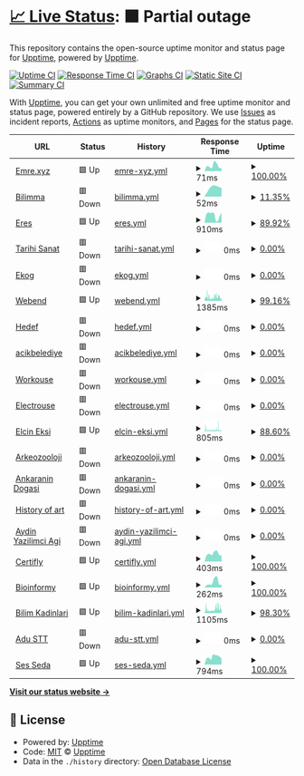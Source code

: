 # [📈 Live Status](https://status.emre.xyz): <!--live status--> **🟧 Partial outage**

This repository contains the open-source uptime monitor and status page for [Upptime](https://upptime.js.org), powered by [Upptime](https://github.com/upptime/upptime).

[![Uptime CI](https://github.com/delirehberi/status/workflows/Uptime%20CI/badge.svg)](https://github.com/delirehberi/status/actions?query=workflow%3A%22Uptime+CI%22)
[![Response Time CI](https://github.com/delirehberi/status/workflows/Response%20Time%20CI/badge.svg)](https://github.com/delirehberi/status/actions?query=workflow%3A%22Response+Time+CI%22)
[![Graphs CI](https://github.com/delirehberi/status/workflows/Graphs%20CI/badge.svg)](https://github.com/delirehberi/status/actions?query=workflow%3A%22Graphs+CI%22)
[![Static Site CI](https://github.com/delirehberi/status/workflows/Static%20Site%20CI/badge.svg)](https://github.com/delirehberi/status/actions?query=workflow%3A%22Static+Site+CI%22)
[![Summary CI](https://github.com/delirehberi/status/workflows/Summary%20CI/badge.svg)](https://github.com/delirehberi/status/actions?query=workflow%3A%22Summary+CI%22)

With [Upptime](https://upptime.js.org), you can get your own unlimited and free uptime monitor and status page, powered entirely by a GitHub repository. We use [Issues](https://github.com/upptime/upptime/issues) as incident reports, [Actions](https://github.com/delirehberi/status/actions) as uptime monitors, and [Pages](https://status.emre.xyz) for the status page.

<!--start: status pages-->
<!-- This summary is generated by Upptime (https://github.com/upptime/upptime) -->
<!-- Do not edit this manually, your changes will be overwritten -->
<!-- prettier-ignore -->
| URL | Status | History | Response Time | Uptime |
| --- | ------ | ------- | ------------- | ------ |
| <img alt="" src="https://icons.duckduckgo.com/ip3/emre.xyz.ico" height="13"> [Emre.xyz](https://emre.xyz) | 🟩 Up | [emre-xyz.yml](https://github.com/delirehberi/status/commits/HEAD/history/emre-xyz.yml) | <details><summary><img alt="Response time graph" src="./graphs/emre-xyz/response-time-week.png" height="20"> 71ms</summary><br><a href="https://status.emre.xyz/history/emre-xyz"><img alt="Response time 518" src="https://img.shields.io/endpoint?url=https%3A%2F%2Fraw.githubusercontent.com%2Fdelirehberi%2Fstatus%2FHEAD%2Fapi%2Femre-xyz%2Fresponse-time.json"></a><br><a href="https://status.emre.xyz/history/emre-xyz"><img alt="24-hour response time 41" src="https://img.shields.io/endpoint?url=https%3A%2F%2Fraw.githubusercontent.com%2Fdelirehberi%2Fstatus%2FHEAD%2Fapi%2Femre-xyz%2Fresponse-time-day.json"></a><br><a href="https://status.emre.xyz/history/emre-xyz"><img alt="7-day response time 71" src="https://img.shields.io/endpoint?url=https%3A%2F%2Fraw.githubusercontent.com%2Fdelirehberi%2Fstatus%2FHEAD%2Fapi%2Femre-xyz%2Fresponse-time-week.json"></a><br><a href="https://status.emre.xyz/history/emre-xyz"><img alt="30-day response time 88" src="https://img.shields.io/endpoint?url=https%3A%2F%2Fraw.githubusercontent.com%2Fdelirehberi%2Fstatus%2FHEAD%2Fapi%2Femre-xyz%2Fresponse-time-month.json"></a><br><a href="https://status.emre.xyz/history/emre-xyz"><img alt="1-year response time 452" src="https://img.shields.io/endpoint?url=https%3A%2F%2Fraw.githubusercontent.com%2Fdelirehberi%2Fstatus%2FHEAD%2Fapi%2Femre-xyz%2Fresponse-time-year.json"></a></details> | <details><summary><a href="https://status.emre.xyz/history/emre-xyz">100.00%</a></summary><a href="https://status.emre.xyz/history/emre-xyz"><img alt="All-time uptime 89.45%" src="https://img.shields.io/endpoint?url=https%3A%2F%2Fraw.githubusercontent.com%2Fdelirehberi%2Fstatus%2FHEAD%2Fapi%2Femre-xyz%2Fuptime.json"></a><br><a href="https://status.emre.xyz/history/emre-xyz"><img alt="24-hour uptime 100.00%" src="https://img.shields.io/endpoint?url=https%3A%2F%2Fraw.githubusercontent.com%2Fdelirehberi%2Fstatus%2FHEAD%2Fapi%2Femre-xyz%2Fuptime-day.json"></a><br><a href="https://status.emre.xyz/history/emre-xyz"><img alt="7-day uptime 100.00%" src="https://img.shields.io/endpoint?url=https%3A%2F%2Fraw.githubusercontent.com%2Fdelirehberi%2Fstatus%2FHEAD%2Fapi%2Femre-xyz%2Fuptime-week.json"></a><br><a href="https://status.emre.xyz/history/emre-xyz"><img alt="30-day uptime 100.00%" src="https://img.shields.io/endpoint?url=https%3A%2F%2Fraw.githubusercontent.com%2Fdelirehberi%2Fstatus%2FHEAD%2Fapi%2Femre-xyz%2Fuptime-month.json"></a><br><a href="https://status.emre.xyz/history/emre-xyz"><img alt="1-year uptime 83.29%" src="https://img.shields.io/endpoint?url=https%3A%2F%2Fraw.githubusercontent.com%2Fdelirehberi%2Fstatus%2FHEAD%2Fapi%2Femre-xyz%2Fuptime-year.json"></a></details>
| <img alt="" src="https://icons.duckduckgo.com/ip3/bilimma.com.ico" height="13"> [Bilimma](https://bilimma.com) | 🟥 Down | [bilimma.yml](https://github.com/delirehberi/status/commits/HEAD/history/bilimma.yml) | <details><summary><img alt="Response time graph" src="./graphs/bilimma/response-time-week.png" height="20"> 52ms</summary><br><a href="https://status.emre.xyz/history/bilimma"><img alt="Response time 2908" src="https://img.shields.io/endpoint?url=https%3A%2F%2Fraw.githubusercontent.com%2Fdelirehberi%2Fstatus%2FHEAD%2Fapi%2Fbilimma%2Fresponse-time.json"></a><br><a href="https://status.emre.xyz/history/bilimma"><img alt="24-hour response time 0" src="https://img.shields.io/endpoint?url=https%3A%2F%2Fraw.githubusercontent.com%2Fdelirehberi%2Fstatus%2FHEAD%2Fapi%2Fbilimma%2Fresponse-time-day.json"></a><br><a href="https://status.emre.xyz/history/bilimma"><img alt="7-day response time 52" src="https://img.shields.io/endpoint?url=https%3A%2F%2Fraw.githubusercontent.com%2Fdelirehberi%2Fstatus%2FHEAD%2Fapi%2Fbilimma%2Fresponse-time-week.json"></a><br><a href="https://status.emre.xyz/history/bilimma"><img alt="30-day response time 202" src="https://img.shields.io/endpoint?url=https%3A%2F%2Fraw.githubusercontent.com%2Fdelirehberi%2Fstatus%2FHEAD%2Fapi%2Fbilimma%2Fresponse-time-month.json"></a><br><a href="https://status.emre.xyz/history/bilimma"><img alt="1-year response time 2773" src="https://img.shields.io/endpoint?url=https%3A%2F%2Fraw.githubusercontent.com%2Fdelirehberi%2Fstatus%2FHEAD%2Fapi%2Fbilimma%2Fresponse-time-year.json"></a></details> | <details><summary><a href="https://status.emre.xyz/history/bilimma">11.35%</a></summary><a href="https://status.emre.xyz/history/bilimma"><img alt="All-time uptime 80.73%" src="https://img.shields.io/endpoint?url=https%3A%2F%2Fraw.githubusercontent.com%2Fdelirehberi%2Fstatus%2FHEAD%2Fapi%2Fbilimma%2Fuptime.json"></a><br><a href="https://status.emre.xyz/history/bilimma"><img alt="24-hour uptime 0.00%" src="https://img.shields.io/endpoint?url=https%3A%2F%2Fraw.githubusercontent.com%2Fdelirehberi%2Fstatus%2FHEAD%2Fapi%2Fbilimma%2Fuptime-day.json"></a><br><a href="https://status.emre.xyz/history/bilimma"><img alt="7-day uptime 11.35%" src="https://img.shields.io/endpoint?url=https%3A%2F%2Fraw.githubusercontent.com%2Fdelirehberi%2Fstatus%2FHEAD%2Fapi%2Fbilimma%2Fuptime-week.json"></a><br><a href="https://status.emre.xyz/history/bilimma"><img alt="30-day uptime 0.71%" src="https://img.shields.io/endpoint?url=https%3A%2F%2Fraw.githubusercontent.com%2Fdelirehberi%2Fstatus%2FHEAD%2Fapi%2Fbilimma%2Fuptime-month.json"></a><br><a href="https://status.emre.xyz/history/bilimma"><img alt="1-year uptime 66.08%" src="https://img.shields.io/endpoint?url=https%3A%2F%2Fraw.githubusercontent.com%2Fdelirehberi%2Fstatus%2FHEAD%2Fapi%2Fbilimma%2Fuptime-year.json"></a></details>
| <img alt="" src="https://icons.duckduckgo.com/ip3/www.eresbiotech.com.ico" height="13"> [Eres](https://www.eresbiotech.com) | 🟩 Up | [eres.yml](https://github.com/delirehberi/status/commits/HEAD/history/eres.yml) | <details><summary><img alt="Response time graph" src="./graphs/eres/response-time-week.png" height="20"> 910ms</summary><br><a href="https://status.emre.xyz/history/eres"><img alt="Response time 11186" src="https://img.shields.io/endpoint?url=https%3A%2F%2Fraw.githubusercontent.com%2Fdelirehberi%2Fstatus%2FHEAD%2Fapi%2Feres%2Fresponse-time.json"></a><br><a href="https://status.emre.xyz/history/eres"><img alt="24-hour response time 1010" src="https://img.shields.io/endpoint?url=https%3A%2F%2Fraw.githubusercontent.com%2Fdelirehberi%2Fstatus%2FHEAD%2Fapi%2Feres%2Fresponse-time-day.json"></a><br><a href="https://status.emre.xyz/history/eres"><img alt="7-day response time 910" src="https://img.shields.io/endpoint?url=https%3A%2F%2Fraw.githubusercontent.com%2Fdelirehberi%2Fstatus%2FHEAD%2Fapi%2Feres%2Fresponse-time-week.json"></a><br><a href="https://status.emre.xyz/history/eres"><img alt="30-day response time 1062" src="https://img.shields.io/endpoint?url=https%3A%2F%2Fraw.githubusercontent.com%2Fdelirehberi%2Fstatus%2FHEAD%2Fapi%2Feres%2Fresponse-time-month.json"></a><br><a href="https://status.emre.xyz/history/eres"><img alt="1-year response time 13254" src="https://img.shields.io/endpoint?url=https%3A%2F%2Fraw.githubusercontent.com%2Fdelirehberi%2Fstatus%2FHEAD%2Fapi%2Feres%2Fresponse-time-year.json"></a></details> | <details><summary><a href="https://status.emre.xyz/history/eres">89.92%</a></summary><a href="https://status.emre.xyz/history/eres"><img alt="All-time uptime 91.40%" src="https://img.shields.io/endpoint?url=https%3A%2F%2Fraw.githubusercontent.com%2Fdelirehberi%2Fstatus%2FHEAD%2Fapi%2Feres%2Fuptime.json"></a><br><a href="https://status.emre.xyz/history/eres"><img alt="24-hour uptime 94.75%" src="https://img.shields.io/endpoint?url=https%3A%2F%2Fraw.githubusercontent.com%2Fdelirehberi%2Fstatus%2FHEAD%2Fapi%2Feres%2Fuptime-day.json"></a><br><a href="https://status.emre.xyz/history/eres"><img alt="7-day uptime 89.92%" src="https://img.shields.io/endpoint?url=https%3A%2F%2Fraw.githubusercontent.com%2Fdelirehberi%2Fstatus%2FHEAD%2Fapi%2Feres%2Fuptime-week.json"></a><br><a href="https://status.emre.xyz/history/eres"><img alt="30-day uptime 97.68%" src="https://img.shields.io/endpoint?url=https%3A%2F%2Fraw.githubusercontent.com%2Fdelirehberi%2Fstatus%2FHEAD%2Fapi%2Feres%2Fuptime-month.json"></a><br><a href="https://status.emre.xyz/history/eres"><img alt="1-year uptime 84.83%" src="https://img.shields.io/endpoint?url=https%3A%2F%2Fraw.githubusercontent.com%2Fdelirehberi%2Fstatus%2FHEAD%2Fapi%2Feres%2Fuptime-year.json"></a></details>
| <img alt="" src="https://icons.duckduckgo.com/ip3/tarihisanat.com.ico" height="13"> [Tarihi Sanat](https://tarihisanat.com) | 🟥 Down | [tarihi-sanat.yml](https://github.com/delirehberi/status/commits/HEAD/history/tarihi-sanat.yml) | <details><summary><img alt="Response time graph" src="./graphs/tarihi-sanat/response-time-week.png" height="20"> 0ms</summary><br><a href="https://status.emre.xyz/history/tarihi-sanat"><img alt="Response time 7222" src="https://img.shields.io/endpoint?url=https%3A%2F%2Fraw.githubusercontent.com%2Fdelirehberi%2Fstatus%2FHEAD%2Fapi%2Ftarihi-sanat%2Fresponse-time.json"></a><br><a href="https://status.emre.xyz/history/tarihi-sanat"><img alt="24-hour response time 0" src="https://img.shields.io/endpoint?url=https%3A%2F%2Fraw.githubusercontent.com%2Fdelirehberi%2Fstatus%2FHEAD%2Fapi%2Ftarihi-sanat%2Fresponse-time-day.json"></a><br><a href="https://status.emre.xyz/history/tarihi-sanat"><img alt="7-day response time 0" src="https://img.shields.io/endpoint?url=https%3A%2F%2Fraw.githubusercontent.com%2Fdelirehberi%2Fstatus%2FHEAD%2Fapi%2Ftarihi-sanat%2Fresponse-time-week.json"></a><br><a href="https://status.emre.xyz/history/tarihi-sanat"><img alt="30-day response time 131" src="https://img.shields.io/endpoint?url=https%3A%2F%2Fraw.githubusercontent.com%2Fdelirehberi%2Fstatus%2FHEAD%2Fapi%2Ftarihi-sanat%2Fresponse-time-month.json"></a><br><a href="https://status.emre.xyz/history/tarihi-sanat"><img alt="1-year response time 10711" src="https://img.shields.io/endpoint?url=https%3A%2F%2Fraw.githubusercontent.com%2Fdelirehberi%2Fstatus%2FHEAD%2Fapi%2Ftarihi-sanat%2Fresponse-time-year.json"></a></details> | <details><summary><a href="https://status.emre.xyz/history/tarihi-sanat">0.00%</a></summary><a href="https://status.emre.xyz/history/tarihi-sanat"><img alt="All-time uptime 60.27%" src="https://img.shields.io/endpoint?url=https%3A%2F%2Fraw.githubusercontent.com%2Fdelirehberi%2Fstatus%2FHEAD%2Fapi%2Ftarihi-sanat%2Fuptime.json"></a><br><a href="https://status.emre.xyz/history/tarihi-sanat"><img alt="24-hour uptime 0.00%" src="https://img.shields.io/endpoint?url=https%3A%2F%2Fraw.githubusercontent.com%2Fdelirehberi%2Fstatus%2FHEAD%2Fapi%2Ftarihi-sanat%2Fuptime-day.json"></a><br><a href="https://status.emre.xyz/history/tarihi-sanat"><img alt="7-day uptime 0.00%" src="https://img.shields.io/endpoint?url=https%3A%2F%2Fraw.githubusercontent.com%2Fdelirehberi%2Fstatus%2FHEAD%2Fapi%2Ftarihi-sanat%2Fuptime-week.json"></a><br><a href="https://status.emre.xyz/history/tarihi-sanat"><img alt="30-day uptime 0.00%" src="https://img.shields.io/endpoint?url=https%3A%2F%2Fraw.githubusercontent.com%2Fdelirehberi%2Fstatus%2FHEAD%2Fapi%2Ftarihi-sanat%2Fuptime-month.json"></a><br><a href="https://status.emre.xyz/history/tarihi-sanat"><img alt="1-year uptime 30.19%" src="https://img.shields.io/endpoint?url=https%3A%2F%2Fraw.githubusercontent.com%2Fdelirehberi%2Fstatus%2FHEAD%2Fapi%2Ftarihi-sanat%2Fuptime-year.json"></a></details>
| <img alt="" src="https://icons.duckduckgo.com/ip3/ekog.org.ico" height="13"> [Ekog](https://ekog.org) | 🟥 Down | [ekog.yml](https://github.com/delirehberi/status/commits/HEAD/history/ekog.yml) | <details><summary><img alt="Response time graph" src="./graphs/ekog/response-time-week.png" height="20"> 0ms</summary><br><a href="https://status.emre.xyz/history/ekog"><img alt="Response time 9654" src="https://img.shields.io/endpoint?url=https%3A%2F%2Fraw.githubusercontent.com%2Fdelirehberi%2Fstatus%2FHEAD%2Fapi%2Fekog%2Fresponse-time.json"></a><br><a href="https://status.emre.xyz/history/ekog"><img alt="24-hour response time 0" src="https://img.shields.io/endpoint?url=https%3A%2F%2Fraw.githubusercontent.com%2Fdelirehberi%2Fstatus%2FHEAD%2Fapi%2Fekog%2Fresponse-time-day.json"></a><br><a href="https://status.emre.xyz/history/ekog"><img alt="7-day response time 0" src="https://img.shields.io/endpoint?url=https%3A%2F%2Fraw.githubusercontent.com%2Fdelirehberi%2Fstatus%2FHEAD%2Fapi%2Fekog%2Fresponse-time-week.json"></a><br><a href="https://status.emre.xyz/history/ekog"><img alt="30-day response time 0" src="https://img.shields.io/endpoint?url=https%3A%2F%2Fraw.githubusercontent.com%2Fdelirehberi%2Fstatus%2FHEAD%2Fapi%2Fekog%2Fresponse-time-month.json"></a><br><a href="https://status.emre.xyz/history/ekog"><img alt="1-year response time 12445" src="https://img.shields.io/endpoint?url=https%3A%2F%2Fraw.githubusercontent.com%2Fdelirehberi%2Fstatus%2FHEAD%2Fapi%2Fekog%2Fresponse-time-year.json"></a></details> | <details><summary><a href="https://status.emre.xyz/history/ekog">0.00%</a></summary><a href="https://status.emre.xyz/history/ekog"><img alt="All-time uptime 63.97%" src="https://img.shields.io/endpoint?url=https%3A%2F%2Fraw.githubusercontent.com%2Fdelirehberi%2Fstatus%2FHEAD%2Fapi%2Fekog%2Fuptime.json"></a><br><a href="https://status.emre.xyz/history/ekog"><img alt="24-hour uptime 0.00%" src="https://img.shields.io/endpoint?url=https%3A%2F%2Fraw.githubusercontent.com%2Fdelirehberi%2Fstatus%2FHEAD%2Fapi%2Fekog%2Fuptime-day.json"></a><br><a href="https://status.emre.xyz/history/ekog"><img alt="7-day uptime 0.00%" src="https://img.shields.io/endpoint?url=https%3A%2F%2Fraw.githubusercontent.com%2Fdelirehberi%2Fstatus%2FHEAD%2Fapi%2Fekog%2Fuptime-week.json"></a><br><a href="https://status.emre.xyz/history/ekog"><img alt="30-day uptime 0.00%" src="https://img.shields.io/endpoint?url=https%3A%2F%2Fraw.githubusercontent.com%2Fdelirehberi%2Fstatus%2FHEAD%2Fapi%2Fekog%2Fuptime-month.json"></a><br><a href="https://status.emre.xyz/history/ekog"><img alt="1-year uptime 36.85%" src="https://img.shields.io/endpoint?url=https%3A%2F%2Fraw.githubusercontent.com%2Fdelirehberi%2Fstatus%2FHEAD%2Fapi%2Fekog%2Fuptime-year.json"></a></details>
| <img alt="" src="https://icons.duckduckgo.com/ip3/webend.org.ico" height="13"> [Webend](https://webend.org) | 🟩 Up | [webend.yml](https://github.com/delirehberi/status/commits/HEAD/history/webend.yml) | <details><summary><img alt="Response time graph" src="./graphs/webend/response-time-week.png" height="20"> 1385ms</summary><br><a href="https://status.emre.xyz/history/webend"><img alt="Response time 857" src="https://img.shields.io/endpoint?url=https%3A%2F%2Fraw.githubusercontent.com%2Fdelirehberi%2Fstatus%2FHEAD%2Fapi%2Fwebend%2Fresponse-time.json"></a><br><a href="https://status.emre.xyz/history/webend"><img alt="24-hour response time 607" src="https://img.shields.io/endpoint?url=https%3A%2F%2Fraw.githubusercontent.com%2Fdelirehberi%2Fstatus%2FHEAD%2Fapi%2Fwebend%2Fresponse-time-day.json"></a><br><a href="https://status.emre.xyz/history/webend"><img alt="7-day response time 1385" src="https://img.shields.io/endpoint?url=https%3A%2F%2Fraw.githubusercontent.com%2Fdelirehberi%2Fstatus%2FHEAD%2Fapi%2Fwebend%2Fresponse-time-week.json"></a><br><a href="https://status.emre.xyz/history/webend"><img alt="30-day response time 1213" src="https://img.shields.io/endpoint?url=https%3A%2F%2Fraw.githubusercontent.com%2Fdelirehberi%2Fstatus%2FHEAD%2Fapi%2Fwebend%2Fresponse-time-month.json"></a><br><a href="https://status.emre.xyz/history/webend"><img alt="1-year response time 882" src="https://img.shields.io/endpoint?url=https%3A%2F%2Fraw.githubusercontent.com%2Fdelirehberi%2Fstatus%2FHEAD%2Fapi%2Fwebend%2Fresponse-time-year.json"></a></details> | <details><summary><a href="https://status.emre.xyz/history/webend">99.16%</a></summary><a href="https://status.emre.xyz/history/webend"><img alt="All-time uptime 92.82%" src="https://img.shields.io/endpoint?url=https%3A%2F%2Fraw.githubusercontent.com%2Fdelirehberi%2Fstatus%2FHEAD%2Fapi%2Fwebend%2Fuptime.json"></a><br><a href="https://status.emre.xyz/history/webend"><img alt="24-hour uptime 100.00%" src="https://img.shields.io/endpoint?url=https%3A%2F%2Fraw.githubusercontent.com%2Fdelirehberi%2Fstatus%2FHEAD%2Fapi%2Fwebend%2Fuptime-day.json"></a><br><a href="https://status.emre.xyz/history/webend"><img alt="7-day uptime 99.16%" src="https://img.shields.io/endpoint?url=https%3A%2F%2Fraw.githubusercontent.com%2Fdelirehberi%2Fstatus%2FHEAD%2Fapi%2Fwebend%2Fuptime-week.json"></a><br><a href="https://status.emre.xyz/history/webend"><img alt="30-day uptime 99.64%" src="https://img.shields.io/endpoint?url=https%3A%2F%2Fraw.githubusercontent.com%2Fdelirehberi%2Fstatus%2FHEAD%2Fapi%2Fwebend%2Fuptime-month.json"></a><br><a href="https://status.emre.xyz/history/webend"><img alt="1-year uptime 99.21%" src="https://img.shields.io/endpoint?url=https%3A%2F%2Fraw.githubusercontent.com%2Fdelirehberi%2Fstatus%2FHEAD%2Fapi%2Fwebend%2Fuptime-year.json"></a></details>
| <img alt="" src="https://icons.duckduckgo.com/ip3/hedef.im.ico" height="13"> [Hedef](https://hedef.im) | 🟥 Down | [hedef.yml](https://github.com/delirehberi/status/commits/HEAD/history/hedef.yml) | <details><summary><img alt="Response time graph" src="./graphs/hedef/response-time-week.png" height="20"> 0ms</summary><br><a href="https://status.emre.xyz/history/hedef"><img alt="Response time 534" src="https://img.shields.io/endpoint?url=https%3A%2F%2Fraw.githubusercontent.com%2Fdelirehberi%2Fstatus%2FHEAD%2Fapi%2Fhedef%2Fresponse-time.json"></a><br><a href="https://status.emre.xyz/history/hedef"><img alt="24-hour response time 0" src="https://img.shields.io/endpoint?url=https%3A%2F%2Fraw.githubusercontent.com%2Fdelirehberi%2Fstatus%2FHEAD%2Fapi%2Fhedef%2Fresponse-time-day.json"></a><br><a href="https://status.emre.xyz/history/hedef"><img alt="7-day response time 0" src="https://img.shields.io/endpoint?url=https%3A%2F%2Fraw.githubusercontent.com%2Fdelirehberi%2Fstatus%2FHEAD%2Fapi%2Fhedef%2Fresponse-time-week.json"></a><br><a href="https://status.emre.xyz/history/hedef"><img alt="30-day response time 0" src="https://img.shields.io/endpoint?url=https%3A%2F%2Fraw.githubusercontent.com%2Fdelirehberi%2Fstatus%2FHEAD%2Fapi%2Fhedef%2Fresponse-time-month.json"></a><br><a href="https://status.emre.xyz/history/hedef"><img alt="1-year response time 519" src="https://img.shields.io/endpoint?url=https%3A%2F%2Fraw.githubusercontent.com%2Fdelirehberi%2Fstatus%2FHEAD%2Fapi%2Fhedef%2Fresponse-time-year.json"></a></details> | <details><summary><a href="https://status.emre.xyz/history/hedef">0.00%</a></summary><a href="https://status.emre.xyz/history/hedef"><img alt="All-time uptime 80.18%" src="https://img.shields.io/endpoint?url=https%3A%2F%2Fraw.githubusercontent.com%2Fdelirehberi%2Fstatus%2FHEAD%2Fapi%2Fhedef%2Fuptime.json"></a><br><a href="https://status.emre.xyz/history/hedef"><img alt="24-hour uptime 0.00%" src="https://img.shields.io/endpoint?url=https%3A%2F%2Fraw.githubusercontent.com%2Fdelirehberi%2Fstatus%2FHEAD%2Fapi%2Fhedef%2Fuptime-day.json"></a><br><a href="https://status.emre.xyz/history/hedef"><img alt="7-day uptime 0.00%" src="https://img.shields.io/endpoint?url=https%3A%2F%2Fraw.githubusercontent.com%2Fdelirehberi%2Fstatus%2FHEAD%2Fapi%2Fhedef%2Fuptime-week.json"></a><br><a href="https://status.emre.xyz/history/hedef"><img alt="30-day uptime 0.00%" src="https://img.shields.io/endpoint?url=https%3A%2F%2Fraw.githubusercontent.com%2Fdelirehberi%2Fstatus%2FHEAD%2Fapi%2Fhedef%2Fuptime-month.json"></a><br><a href="https://status.emre.xyz/history/hedef"><img alt="1-year uptime 65.07%" src="https://img.shields.io/endpoint?url=https%3A%2F%2Fraw.githubusercontent.com%2Fdelirehberi%2Fstatus%2FHEAD%2Fapi%2Fhedef%2Fuptime-year.json"></a></details>
| <img alt="" src="https://icons.duckduckgo.com/ip3/acikbelediye.com.ico" height="13"> [acikbelediye](https://acikbelediye.com) | 🟥 Down | [acikbelediye.yml](https://github.com/delirehberi/status/commits/HEAD/history/acikbelediye.yml) | <details><summary><img alt="Response time graph" src="./graphs/acikbelediye/response-time-week.png" height="20"> 0ms</summary><br><a href="https://status.emre.xyz/history/acikbelediye"><img alt="Response time 0" src="https://img.shields.io/endpoint?url=https%3A%2F%2Fraw.githubusercontent.com%2Fdelirehberi%2Fstatus%2FHEAD%2Fapi%2Facikbelediye%2Fresponse-time.json"></a><br><a href="https://status.emre.xyz/history/acikbelediye"><img alt="24-hour response time 0" src="https://img.shields.io/endpoint?url=https%3A%2F%2Fraw.githubusercontent.com%2Fdelirehberi%2Fstatus%2FHEAD%2Fapi%2Facikbelediye%2Fresponse-time-day.json"></a><br><a href="https://status.emre.xyz/history/acikbelediye"><img alt="7-day response time 0" src="https://img.shields.io/endpoint?url=https%3A%2F%2Fraw.githubusercontent.com%2Fdelirehberi%2Fstatus%2FHEAD%2Fapi%2Facikbelediye%2Fresponse-time-week.json"></a><br><a href="https://status.emre.xyz/history/acikbelediye"><img alt="30-day response time 0" src="https://img.shields.io/endpoint?url=https%3A%2F%2Fraw.githubusercontent.com%2Fdelirehberi%2Fstatus%2FHEAD%2Fapi%2Facikbelediye%2Fresponse-time-month.json"></a><br><a href="https://status.emre.xyz/history/acikbelediye"><img alt="1-year response time 0" src="https://img.shields.io/endpoint?url=https%3A%2F%2Fraw.githubusercontent.com%2Fdelirehberi%2Fstatus%2FHEAD%2Fapi%2Facikbelediye%2Fresponse-time-year.json"></a></details> | <details><summary><a href="https://status.emre.xyz/history/acikbelediye">0.00%</a></summary><a href="https://status.emre.xyz/history/acikbelediye"><img alt="All-time uptime 0.00%" src="https://img.shields.io/endpoint?url=https%3A%2F%2Fraw.githubusercontent.com%2Fdelirehberi%2Fstatus%2FHEAD%2Fapi%2Facikbelediye%2Fuptime.json"></a><br><a href="https://status.emre.xyz/history/acikbelediye"><img alt="24-hour uptime 0.00%" src="https://img.shields.io/endpoint?url=https%3A%2F%2Fraw.githubusercontent.com%2Fdelirehberi%2Fstatus%2FHEAD%2Fapi%2Facikbelediye%2Fuptime-day.json"></a><br><a href="https://status.emre.xyz/history/acikbelediye"><img alt="7-day uptime 0.00%" src="https://img.shields.io/endpoint?url=https%3A%2F%2Fraw.githubusercontent.com%2Fdelirehberi%2Fstatus%2FHEAD%2Fapi%2Facikbelediye%2Fuptime-week.json"></a><br><a href="https://status.emre.xyz/history/acikbelediye"><img alt="30-day uptime 0.00%" src="https://img.shields.io/endpoint?url=https%3A%2F%2Fraw.githubusercontent.com%2Fdelirehberi%2Fstatus%2FHEAD%2Fapi%2Facikbelediye%2Fuptime-month.json"></a><br><a href="https://status.emre.xyz/history/acikbelediye"><img alt="1-year uptime 0.00%" src="https://img.shields.io/endpoint?url=https%3A%2F%2Fraw.githubusercontent.com%2Fdelirehberi%2Fstatus%2FHEAD%2Fapi%2Facikbelediye%2Fuptime-year.json"></a></details>
| <img alt="" src="https://icons.duckduckgo.com/ip3/workouse.com.ico" height="13"> [Workouse](https://workouse.com) | 🟥 Down | [workouse.yml](https://github.com/delirehberi/status/commits/HEAD/history/workouse.yml) | <details><summary><img alt="Response time graph" src="./graphs/workouse/response-time-week.png" height="20"> 0ms</summary><br><a href="https://status.emre.xyz/history/workouse"><img alt="Response time 531" src="https://img.shields.io/endpoint?url=https%3A%2F%2Fraw.githubusercontent.com%2Fdelirehberi%2Fstatus%2FHEAD%2Fapi%2Fworkouse%2Fresponse-time.json"></a><br><a href="https://status.emre.xyz/history/workouse"><img alt="24-hour response time 0" src="https://img.shields.io/endpoint?url=https%3A%2F%2Fraw.githubusercontent.com%2Fdelirehberi%2Fstatus%2FHEAD%2Fapi%2Fworkouse%2Fresponse-time-day.json"></a><br><a href="https://status.emre.xyz/history/workouse"><img alt="7-day response time 0" src="https://img.shields.io/endpoint?url=https%3A%2F%2Fraw.githubusercontent.com%2Fdelirehberi%2Fstatus%2FHEAD%2Fapi%2Fworkouse%2Fresponse-time-week.json"></a><br><a href="https://status.emre.xyz/history/workouse"><img alt="30-day response time 0" src="https://img.shields.io/endpoint?url=https%3A%2F%2Fraw.githubusercontent.com%2Fdelirehberi%2Fstatus%2FHEAD%2Fapi%2Fworkouse%2Fresponse-time-month.json"></a><br><a href="https://status.emre.xyz/history/workouse"><img alt="1-year response time 531" src="https://img.shields.io/endpoint?url=https%3A%2F%2Fraw.githubusercontent.com%2Fdelirehberi%2Fstatus%2FHEAD%2Fapi%2Fworkouse%2Fresponse-time-year.json"></a></details> | <details><summary><a href="https://status.emre.xyz/history/workouse">0.00%</a></summary><a href="https://status.emre.xyz/history/workouse"><img alt="All-time uptime 53.71%" src="https://img.shields.io/endpoint?url=https%3A%2F%2Fraw.githubusercontent.com%2Fdelirehberi%2Fstatus%2FHEAD%2Fapi%2Fworkouse%2Fuptime.json"></a><br><a href="https://status.emre.xyz/history/workouse"><img alt="24-hour uptime 0.00%" src="https://img.shields.io/endpoint?url=https%3A%2F%2Fraw.githubusercontent.com%2Fdelirehberi%2Fstatus%2FHEAD%2Fapi%2Fworkouse%2Fuptime-day.json"></a><br><a href="https://status.emre.xyz/history/workouse"><img alt="7-day uptime 0.00%" src="https://img.shields.io/endpoint?url=https%3A%2F%2Fraw.githubusercontent.com%2Fdelirehberi%2Fstatus%2FHEAD%2Fapi%2Fworkouse%2Fuptime-week.json"></a><br><a href="https://status.emre.xyz/history/workouse"><img alt="30-day uptime 0.00%" src="https://img.shields.io/endpoint?url=https%3A%2F%2Fraw.githubusercontent.com%2Fdelirehberi%2Fstatus%2FHEAD%2Fapi%2Fworkouse%2Fuptime-month.json"></a><br><a href="https://status.emre.xyz/history/workouse"><img alt="1-year uptime 53.71%" src="https://img.shields.io/endpoint?url=https%3A%2F%2Fraw.githubusercontent.com%2Fdelirehberi%2Fstatus%2FHEAD%2Fapi%2Fworkouse%2Fuptime-year.json"></a></details>
| <img alt="" src="https://icons.duckduckgo.com/ip3/electrouse.com.ico" height="13"> [Electrouse](https://electrouse.com) | 🟥 Down | [electrouse.yml](https://github.com/delirehberi/status/commits/HEAD/history/electrouse.yml) | <details><summary><img alt="Response time graph" src="./graphs/electrouse/response-time-week.png" height="20"> 0ms</summary><br><a href="https://status.emre.xyz/history/electrouse"><img alt="Response time 993" src="https://img.shields.io/endpoint?url=https%3A%2F%2Fraw.githubusercontent.com%2Fdelirehberi%2Fstatus%2FHEAD%2Fapi%2Felectrouse%2Fresponse-time.json"></a><br><a href="https://status.emre.xyz/history/electrouse"><img alt="24-hour response time 0" src="https://img.shields.io/endpoint?url=https%3A%2F%2Fraw.githubusercontent.com%2Fdelirehberi%2Fstatus%2FHEAD%2Fapi%2Felectrouse%2Fresponse-time-day.json"></a><br><a href="https://status.emre.xyz/history/electrouse"><img alt="7-day response time 0" src="https://img.shields.io/endpoint?url=https%3A%2F%2Fraw.githubusercontent.com%2Fdelirehberi%2Fstatus%2FHEAD%2Fapi%2Felectrouse%2Fresponse-time-week.json"></a><br><a href="https://status.emre.xyz/history/electrouse"><img alt="30-day response time 0" src="https://img.shields.io/endpoint?url=https%3A%2F%2Fraw.githubusercontent.com%2Fdelirehberi%2Fstatus%2FHEAD%2Fapi%2Felectrouse%2Fresponse-time-month.json"></a><br><a href="https://status.emre.xyz/history/electrouse"><img alt="1-year response time 993" src="https://img.shields.io/endpoint?url=https%3A%2F%2Fraw.githubusercontent.com%2Fdelirehberi%2Fstatus%2FHEAD%2Fapi%2Felectrouse%2Fresponse-time-year.json"></a></details> | <details><summary><a href="https://status.emre.xyz/history/electrouse">0.00%</a></summary><a href="https://status.emre.xyz/history/electrouse"><img alt="All-time uptime 68.28%" src="https://img.shields.io/endpoint?url=https%3A%2F%2Fraw.githubusercontent.com%2Fdelirehberi%2Fstatus%2FHEAD%2Fapi%2Felectrouse%2Fuptime.json"></a><br><a href="https://status.emre.xyz/history/electrouse"><img alt="24-hour uptime 0.00%" src="https://img.shields.io/endpoint?url=https%3A%2F%2Fraw.githubusercontent.com%2Fdelirehberi%2Fstatus%2FHEAD%2Fapi%2Felectrouse%2Fuptime-day.json"></a><br><a href="https://status.emre.xyz/history/electrouse"><img alt="7-day uptime 0.00%" src="https://img.shields.io/endpoint?url=https%3A%2F%2Fraw.githubusercontent.com%2Fdelirehberi%2Fstatus%2FHEAD%2Fapi%2Felectrouse%2Fuptime-week.json"></a><br><a href="https://status.emre.xyz/history/electrouse"><img alt="30-day uptime 0.00%" src="https://img.shields.io/endpoint?url=https%3A%2F%2Fraw.githubusercontent.com%2Fdelirehberi%2Fstatus%2FHEAD%2Fapi%2Felectrouse%2Fuptime-month.json"></a><br><a href="https://status.emre.xyz/history/electrouse"><img alt="1-year uptime 68.28%" src="https://img.shields.io/endpoint?url=https%3A%2F%2Fraw.githubusercontent.com%2Fdelirehberi%2Fstatus%2FHEAD%2Fapi%2Felectrouse%2Fuptime-year.json"></a></details>
| <img alt="" src="https://icons.duckduckgo.com/ip3/elcineksi.com.ico" height="13"> [Elcin Eksi](https://elcineksi.com) | 🟩 Up | [elcin-eksi.yml](https://github.com/delirehberi/status/commits/HEAD/history/elcin-eksi.yml) | <details><summary><img alt="Response time graph" src="./graphs/elcin-eksi/response-time-week.png" height="20"> 805ms</summary><br><a href="https://status.emre.xyz/history/elcin-eksi"><img alt="Response time 530" src="https://img.shields.io/endpoint?url=https%3A%2F%2Fraw.githubusercontent.com%2Fdelirehberi%2Fstatus%2FHEAD%2Fapi%2Felcin-eksi%2Fresponse-time.json"></a><br><a href="https://status.emre.xyz/history/elcin-eksi"><img alt="24-hour response time 684" src="https://img.shields.io/endpoint?url=https%3A%2F%2Fraw.githubusercontent.com%2Fdelirehberi%2Fstatus%2FHEAD%2Fapi%2Felcin-eksi%2Fresponse-time-day.json"></a><br><a href="https://status.emre.xyz/history/elcin-eksi"><img alt="7-day response time 805" src="https://img.shields.io/endpoint?url=https%3A%2F%2Fraw.githubusercontent.com%2Fdelirehberi%2Fstatus%2FHEAD%2Fapi%2Felcin-eksi%2Fresponse-time-week.json"></a><br><a href="https://status.emre.xyz/history/elcin-eksi"><img alt="30-day response time 928" src="https://img.shields.io/endpoint?url=https%3A%2F%2Fraw.githubusercontent.com%2Fdelirehberi%2Fstatus%2FHEAD%2Fapi%2Felcin-eksi%2Fresponse-time-month.json"></a><br><a href="https://status.emre.xyz/history/elcin-eksi"><img alt="1-year response time 530" src="https://img.shields.io/endpoint?url=https%3A%2F%2Fraw.githubusercontent.com%2Fdelirehberi%2Fstatus%2FHEAD%2Fapi%2Felcin-eksi%2Fresponse-time-year.json"></a></details> | <details><summary><a href="https://status.emre.xyz/history/elcin-eksi">88.60%</a></summary><a href="https://status.emre.xyz/history/elcin-eksi"><img alt="All-time uptime 85.36%" src="https://img.shields.io/endpoint?url=https%3A%2F%2Fraw.githubusercontent.com%2Fdelirehberi%2Fstatus%2FHEAD%2Fapi%2Felcin-eksi%2Fuptime.json"></a><br><a href="https://status.emre.xyz/history/elcin-eksi"><img alt="24-hour uptime 86.31%" src="https://img.shields.io/endpoint?url=https%3A%2F%2Fraw.githubusercontent.com%2Fdelirehberi%2Fstatus%2FHEAD%2Fapi%2Felcin-eksi%2Fuptime-day.json"></a><br><a href="https://status.emre.xyz/history/elcin-eksi"><img alt="7-day uptime 88.60%" src="https://img.shields.io/endpoint?url=https%3A%2F%2Fraw.githubusercontent.com%2Fdelirehberi%2Fstatus%2FHEAD%2Fapi%2Felcin-eksi%2Fuptime-week.json"></a><br><a href="https://status.emre.xyz/history/elcin-eksi"><img alt="30-day uptime 96.82%" src="https://img.shields.io/endpoint?url=https%3A%2F%2Fraw.githubusercontent.com%2Fdelirehberi%2Fstatus%2FHEAD%2Fapi%2Felcin-eksi%2Fuptime-month.json"></a><br><a href="https://status.emre.xyz/history/elcin-eksi"><img alt="1-year uptime 85.36%" src="https://img.shields.io/endpoint?url=https%3A%2F%2Fraw.githubusercontent.com%2Fdelirehberi%2Fstatus%2FHEAD%2Fapi%2Felcin-eksi%2Fuptime-year.json"></a></details>
| <img alt="" src="https://icons.duckduckgo.com/ip3/arkeozooloji.com.ico" height="13"> [Arkeozooloji](https://arkeozooloji.com) | 🟥 Down | [arkeozooloji.yml](https://github.com/delirehberi/status/commits/HEAD/history/arkeozooloji.yml) | <details><summary><img alt="Response time graph" src="./graphs/arkeozooloji/response-time-week.png" height="20"> 0ms</summary><br><a href="https://status.emre.xyz/history/arkeozooloji"><img alt="Response time 672" src="https://img.shields.io/endpoint?url=https%3A%2F%2Fraw.githubusercontent.com%2Fdelirehberi%2Fstatus%2FHEAD%2Fapi%2Farkeozooloji%2Fresponse-time.json"></a><br><a href="https://status.emre.xyz/history/arkeozooloji"><img alt="24-hour response time 0" src="https://img.shields.io/endpoint?url=https%3A%2F%2Fraw.githubusercontent.com%2Fdelirehberi%2Fstatus%2FHEAD%2Fapi%2Farkeozooloji%2Fresponse-time-day.json"></a><br><a href="https://status.emre.xyz/history/arkeozooloji"><img alt="7-day response time 0" src="https://img.shields.io/endpoint?url=https%3A%2F%2Fraw.githubusercontent.com%2Fdelirehberi%2Fstatus%2FHEAD%2Fapi%2Farkeozooloji%2Fresponse-time-week.json"></a><br><a href="https://status.emre.xyz/history/arkeozooloji"><img alt="30-day response time 0" src="https://img.shields.io/endpoint?url=https%3A%2F%2Fraw.githubusercontent.com%2Fdelirehberi%2Fstatus%2FHEAD%2Fapi%2Farkeozooloji%2Fresponse-time-month.json"></a><br><a href="https://status.emre.xyz/history/arkeozooloji"><img alt="1-year response time 672" src="https://img.shields.io/endpoint?url=https%3A%2F%2Fraw.githubusercontent.com%2Fdelirehberi%2Fstatus%2FHEAD%2Fapi%2Farkeozooloji%2Fresponse-time-year.json"></a></details> | <details><summary><a href="https://status.emre.xyz/history/arkeozooloji">0.00%</a></summary><a href="https://status.emre.xyz/history/arkeozooloji"><img alt="All-time uptime 56.74%" src="https://img.shields.io/endpoint?url=https%3A%2F%2Fraw.githubusercontent.com%2Fdelirehberi%2Fstatus%2FHEAD%2Fapi%2Farkeozooloji%2Fuptime.json"></a><br><a href="https://status.emre.xyz/history/arkeozooloji"><img alt="24-hour uptime 0.00%" src="https://img.shields.io/endpoint?url=https%3A%2F%2Fraw.githubusercontent.com%2Fdelirehberi%2Fstatus%2FHEAD%2Fapi%2Farkeozooloji%2Fuptime-day.json"></a><br><a href="https://status.emre.xyz/history/arkeozooloji"><img alt="7-day uptime 0.00%" src="https://img.shields.io/endpoint?url=https%3A%2F%2Fraw.githubusercontent.com%2Fdelirehberi%2Fstatus%2FHEAD%2Fapi%2Farkeozooloji%2Fuptime-week.json"></a><br><a href="https://status.emre.xyz/history/arkeozooloji"><img alt="30-day uptime 0.00%" src="https://img.shields.io/endpoint?url=https%3A%2F%2Fraw.githubusercontent.com%2Fdelirehberi%2Fstatus%2FHEAD%2Fapi%2Farkeozooloji%2Fuptime-month.json"></a><br><a href="https://status.emre.xyz/history/arkeozooloji"><img alt="1-year uptime 56.74%" src="https://img.shields.io/endpoint?url=https%3A%2F%2Fraw.githubusercontent.com%2Fdelirehberi%2Fstatus%2FHEAD%2Fapi%2Farkeozooloji%2Fuptime-year.json"></a></details>
| <img alt="" src="https://icons.duckduckgo.com/ip3/ankaranindogasi.com.ico" height="13"> [Ankaranin Dogasi](https://ankaranindogasi.com) | 🟥 Down | [ankaranin-dogasi.yml](https://github.com/delirehberi/status/commits/HEAD/history/ankaranin-dogasi.yml) | <details><summary><img alt="Response time graph" src="./graphs/ankaranin-dogasi/response-time-week.png" height="20"> 0ms</summary><br><a href="https://status.emre.xyz/history/ankaranin-dogasi"><img alt="Response time 12424" src="https://img.shields.io/endpoint?url=https%3A%2F%2Fraw.githubusercontent.com%2Fdelirehberi%2Fstatus%2FHEAD%2Fapi%2Fankaranin-dogasi%2Fresponse-time.json"></a><br><a href="https://status.emre.xyz/history/ankaranin-dogasi"><img alt="24-hour response time 0" src="https://img.shields.io/endpoint?url=https%3A%2F%2Fraw.githubusercontent.com%2Fdelirehberi%2Fstatus%2FHEAD%2Fapi%2Fankaranin-dogasi%2Fresponse-time-day.json"></a><br><a href="https://status.emre.xyz/history/ankaranin-dogasi"><img alt="7-day response time 0" src="https://img.shields.io/endpoint?url=https%3A%2F%2Fraw.githubusercontent.com%2Fdelirehberi%2Fstatus%2FHEAD%2Fapi%2Fankaranin-dogasi%2Fresponse-time-week.json"></a><br><a href="https://status.emre.xyz/history/ankaranin-dogasi"><img alt="30-day response time 0" src="https://img.shields.io/endpoint?url=https%3A%2F%2Fraw.githubusercontent.com%2Fdelirehberi%2Fstatus%2FHEAD%2Fapi%2Fankaranin-dogasi%2Fresponse-time-month.json"></a><br><a href="https://status.emre.xyz/history/ankaranin-dogasi"><img alt="1-year response time 12424" src="https://img.shields.io/endpoint?url=https%3A%2F%2Fraw.githubusercontent.com%2Fdelirehberi%2Fstatus%2FHEAD%2Fapi%2Fankaranin-dogasi%2Fresponse-time-year.json"></a></details> | <details><summary><a href="https://status.emre.xyz/history/ankaranin-dogasi">0.00%</a></summary><a href="https://status.emre.xyz/history/ankaranin-dogasi"><img alt="All-time uptime 29.94%" src="https://img.shields.io/endpoint?url=https%3A%2F%2Fraw.githubusercontent.com%2Fdelirehberi%2Fstatus%2FHEAD%2Fapi%2Fankaranin-dogasi%2Fuptime.json"></a><br><a href="https://status.emre.xyz/history/ankaranin-dogasi"><img alt="24-hour uptime 0.00%" src="https://img.shields.io/endpoint?url=https%3A%2F%2Fraw.githubusercontent.com%2Fdelirehberi%2Fstatus%2FHEAD%2Fapi%2Fankaranin-dogasi%2Fuptime-day.json"></a><br><a href="https://status.emre.xyz/history/ankaranin-dogasi"><img alt="7-day uptime 0.00%" src="https://img.shields.io/endpoint?url=https%3A%2F%2Fraw.githubusercontent.com%2Fdelirehberi%2Fstatus%2FHEAD%2Fapi%2Fankaranin-dogasi%2Fuptime-week.json"></a><br><a href="https://status.emre.xyz/history/ankaranin-dogasi"><img alt="30-day uptime 0.00%" src="https://img.shields.io/endpoint?url=https%3A%2F%2Fraw.githubusercontent.com%2Fdelirehberi%2Fstatus%2FHEAD%2Fapi%2Fankaranin-dogasi%2Fuptime-month.json"></a><br><a href="https://status.emre.xyz/history/ankaranin-dogasi"><img alt="1-year uptime 29.94%" src="https://img.shields.io/endpoint?url=https%3A%2F%2Fraw.githubusercontent.com%2Fdelirehberi%2Fstatus%2FHEAD%2Fapi%2Fankaranin-dogasi%2Fuptime-year.json"></a></details>
| <img alt="" src="https://icons.duckduckgo.com/ip3/historyofart.emre.xyz.ico" height="13"> [History of art](https://historyofart.emre.xyz) | 🟥 Down | [history-of-art.yml](https://github.com/delirehberi/status/commits/HEAD/history/history-of-art.yml) | <details><summary><img alt="Response time graph" src="./graphs/history-of-art/response-time-week.png" height="20"> 0ms</summary><br><a href="https://status.emre.xyz/history/history-of-art"><img alt="Response time 9477" src="https://img.shields.io/endpoint?url=https%3A%2F%2Fraw.githubusercontent.com%2Fdelirehberi%2Fstatus%2FHEAD%2Fapi%2Fhistory-of-art%2Fresponse-time.json"></a><br><a href="https://status.emre.xyz/history/history-of-art"><img alt="24-hour response time 0" src="https://img.shields.io/endpoint?url=https%3A%2F%2Fraw.githubusercontent.com%2Fdelirehberi%2Fstatus%2FHEAD%2Fapi%2Fhistory-of-art%2Fresponse-time-day.json"></a><br><a href="https://status.emre.xyz/history/history-of-art"><img alt="7-day response time 0" src="https://img.shields.io/endpoint?url=https%3A%2F%2Fraw.githubusercontent.com%2Fdelirehberi%2Fstatus%2FHEAD%2Fapi%2Fhistory-of-art%2Fresponse-time-week.json"></a><br><a href="https://status.emre.xyz/history/history-of-art"><img alt="30-day response time 0" src="https://img.shields.io/endpoint?url=https%3A%2F%2Fraw.githubusercontent.com%2Fdelirehberi%2Fstatus%2FHEAD%2Fapi%2Fhistory-of-art%2Fresponse-time-month.json"></a><br><a href="https://status.emre.xyz/history/history-of-art"><img alt="1-year response time 9477" src="https://img.shields.io/endpoint?url=https%3A%2F%2Fraw.githubusercontent.com%2Fdelirehberi%2Fstatus%2FHEAD%2Fapi%2Fhistory-of-art%2Fresponse-time-year.json"></a></details> | <details><summary><a href="https://status.emre.xyz/history/history-of-art">0.00%</a></summary><a href="https://status.emre.xyz/history/history-of-art"><img alt="All-time uptime 54.94%" src="https://img.shields.io/endpoint?url=https%3A%2F%2Fraw.githubusercontent.com%2Fdelirehberi%2Fstatus%2FHEAD%2Fapi%2Fhistory-of-art%2Fuptime.json"></a><br><a href="https://status.emre.xyz/history/history-of-art"><img alt="24-hour uptime 0.00%" src="https://img.shields.io/endpoint?url=https%3A%2F%2Fraw.githubusercontent.com%2Fdelirehberi%2Fstatus%2FHEAD%2Fapi%2Fhistory-of-art%2Fuptime-day.json"></a><br><a href="https://status.emre.xyz/history/history-of-art"><img alt="7-day uptime 0.00%" src="https://img.shields.io/endpoint?url=https%3A%2F%2Fraw.githubusercontent.com%2Fdelirehberi%2Fstatus%2FHEAD%2Fapi%2Fhistory-of-art%2Fuptime-week.json"></a><br><a href="https://status.emre.xyz/history/history-of-art"><img alt="30-day uptime 0.00%" src="https://img.shields.io/endpoint?url=https%3A%2F%2Fraw.githubusercontent.com%2Fdelirehberi%2Fstatus%2FHEAD%2Fapi%2Fhistory-of-art%2Fuptime-month.json"></a><br><a href="https://status.emre.xyz/history/history-of-art"><img alt="1-year uptime 54.94%" src="https://img.shields.io/endpoint?url=https%3A%2F%2Fraw.githubusercontent.com%2Fdelirehberi%2Fstatus%2FHEAD%2Fapi%2Fhistory-of-art%2Fuptime-year.json"></a></details>
| <img alt="" src="https://icons.duckduckgo.com/ip3/aya.emre.xyz.ico" height="13"> [Aydin Yazilimci Agi](https://aya.emre.xyz) | 🟥 Down | [aydin-yazilimci-agi.yml](https://github.com/delirehberi/status/commits/HEAD/history/aydin-yazilimci-agi.yml) | <details><summary><img alt="Response time graph" src="./graphs/aydin-yazilimci-agi/response-time-week.png" height="20"> 0ms</summary><br><a href="https://status.emre.xyz/history/aydin-yazilimci-agi"><img alt="Response time 131" src="https://img.shields.io/endpoint?url=https%3A%2F%2Fraw.githubusercontent.com%2Fdelirehberi%2Fstatus%2FHEAD%2Fapi%2Faydin-yazilimci-agi%2Fresponse-time.json"></a><br><a href="https://status.emre.xyz/history/aydin-yazilimci-agi"><img alt="24-hour response time 0" src="https://img.shields.io/endpoint?url=https%3A%2F%2Fraw.githubusercontent.com%2Fdelirehberi%2Fstatus%2FHEAD%2Fapi%2Faydin-yazilimci-agi%2Fresponse-time-day.json"></a><br><a href="https://status.emre.xyz/history/aydin-yazilimci-agi"><img alt="7-day response time 0" src="https://img.shields.io/endpoint?url=https%3A%2F%2Fraw.githubusercontent.com%2Fdelirehberi%2Fstatus%2FHEAD%2Fapi%2Faydin-yazilimci-agi%2Fresponse-time-week.json"></a><br><a href="https://status.emre.xyz/history/aydin-yazilimci-agi"><img alt="30-day response time 0" src="https://img.shields.io/endpoint?url=https%3A%2F%2Fraw.githubusercontent.com%2Fdelirehberi%2Fstatus%2FHEAD%2Fapi%2Faydin-yazilimci-agi%2Fresponse-time-month.json"></a><br><a href="https://status.emre.xyz/history/aydin-yazilimci-agi"><img alt="1-year response time 131" src="https://img.shields.io/endpoint?url=https%3A%2F%2Fraw.githubusercontent.com%2Fdelirehberi%2Fstatus%2FHEAD%2Fapi%2Faydin-yazilimci-agi%2Fresponse-time-year.json"></a></details> | <details><summary><a href="https://status.emre.xyz/history/aydin-yazilimci-agi">0.00%</a></summary><a href="https://status.emre.xyz/history/aydin-yazilimci-agi"><img alt="All-time uptime 34.09%" src="https://img.shields.io/endpoint?url=https%3A%2F%2Fraw.githubusercontent.com%2Fdelirehberi%2Fstatus%2FHEAD%2Fapi%2Faydin-yazilimci-agi%2Fuptime.json"></a><br><a href="https://status.emre.xyz/history/aydin-yazilimci-agi"><img alt="24-hour uptime 0.00%" src="https://img.shields.io/endpoint?url=https%3A%2F%2Fraw.githubusercontent.com%2Fdelirehberi%2Fstatus%2FHEAD%2Fapi%2Faydin-yazilimci-agi%2Fuptime-day.json"></a><br><a href="https://status.emre.xyz/history/aydin-yazilimci-agi"><img alt="7-day uptime 0.00%" src="https://img.shields.io/endpoint?url=https%3A%2F%2Fraw.githubusercontent.com%2Fdelirehberi%2Fstatus%2FHEAD%2Fapi%2Faydin-yazilimci-agi%2Fuptime-week.json"></a><br><a href="https://status.emre.xyz/history/aydin-yazilimci-agi"><img alt="30-day uptime 0.00%" src="https://img.shields.io/endpoint?url=https%3A%2F%2Fraw.githubusercontent.com%2Fdelirehberi%2Fstatus%2FHEAD%2Fapi%2Faydin-yazilimci-agi%2Fuptime-month.json"></a><br><a href="https://status.emre.xyz/history/aydin-yazilimci-agi"><img alt="1-year uptime 34.09%" src="https://img.shields.io/endpoint?url=https%3A%2F%2Fraw.githubusercontent.com%2Fdelirehberi%2Fstatus%2FHEAD%2Fapi%2Faydin-yazilimci-agi%2Fuptime-year.json"></a></details>
| <img alt="" src="https://icons.duckduckgo.com/ip3/getcertifly.com.ico" height="13"> [Certifly](https://getcertifly.com) | 🟩 Up | [certifly.yml](https://github.com/delirehberi/status/commits/HEAD/history/certifly.yml) | <details><summary><img alt="Response time graph" src="./graphs/certifly/response-time-week.png" height="20"> 403ms</summary><br><a href="https://status.emre.xyz/history/certifly"><img alt="Response time 597" src="https://img.shields.io/endpoint?url=https%3A%2F%2Fraw.githubusercontent.com%2Fdelirehberi%2Fstatus%2FHEAD%2Fapi%2Fcertifly%2Fresponse-time.json"></a><br><a href="https://status.emre.xyz/history/certifly"><img alt="24-hour response time 314" src="https://img.shields.io/endpoint?url=https%3A%2F%2Fraw.githubusercontent.com%2Fdelirehberi%2Fstatus%2FHEAD%2Fapi%2Fcertifly%2Fresponse-time-day.json"></a><br><a href="https://status.emre.xyz/history/certifly"><img alt="7-day response time 403" src="https://img.shields.io/endpoint?url=https%3A%2F%2Fraw.githubusercontent.com%2Fdelirehberi%2Fstatus%2FHEAD%2Fapi%2Fcertifly%2Fresponse-time-week.json"></a><br><a href="https://status.emre.xyz/history/certifly"><img alt="30-day response time 547" src="https://img.shields.io/endpoint?url=https%3A%2F%2Fraw.githubusercontent.com%2Fdelirehberi%2Fstatus%2FHEAD%2Fapi%2Fcertifly%2Fresponse-time-month.json"></a><br><a href="https://status.emre.xyz/history/certifly"><img alt="1-year response time 597" src="https://img.shields.io/endpoint?url=https%3A%2F%2Fraw.githubusercontent.com%2Fdelirehberi%2Fstatus%2FHEAD%2Fapi%2Fcertifly%2Fresponse-time-year.json"></a></details> | <details><summary><a href="https://status.emre.xyz/history/certifly">100.00%</a></summary><a href="https://status.emre.xyz/history/certifly"><img alt="All-time uptime 90.32%" src="https://img.shields.io/endpoint?url=https%3A%2F%2Fraw.githubusercontent.com%2Fdelirehberi%2Fstatus%2FHEAD%2Fapi%2Fcertifly%2Fuptime.json"></a><br><a href="https://status.emre.xyz/history/certifly"><img alt="24-hour uptime 100.00%" src="https://img.shields.io/endpoint?url=https%3A%2F%2Fraw.githubusercontent.com%2Fdelirehberi%2Fstatus%2FHEAD%2Fapi%2Fcertifly%2Fuptime-day.json"></a><br><a href="https://status.emre.xyz/history/certifly"><img alt="7-day uptime 100.00%" src="https://img.shields.io/endpoint?url=https%3A%2F%2Fraw.githubusercontent.com%2Fdelirehberi%2Fstatus%2FHEAD%2Fapi%2Fcertifly%2Fuptime-week.json"></a><br><a href="https://status.emre.xyz/history/certifly"><img alt="30-day uptime 100.00%" src="https://img.shields.io/endpoint?url=https%3A%2F%2Fraw.githubusercontent.com%2Fdelirehberi%2Fstatus%2FHEAD%2Fapi%2Fcertifly%2Fuptime-month.json"></a><br><a href="https://status.emre.xyz/history/certifly"><img alt="1-year uptime 90.32%" src="https://img.shields.io/endpoint?url=https%3A%2F%2Fraw.githubusercontent.com%2Fdelirehberi%2Fstatus%2FHEAD%2Fapi%2Fcertifly%2Fuptime-year.json"></a></details>
| <img alt="" src="https://icons.duckduckgo.com/ip3/bioinformy.com.ico" height="13"> [Bioinformy](https://bioinformy.com) | 🟩 Up | [bioinformy.yml](https://github.com/delirehberi/status/commits/HEAD/history/bioinformy.yml) | <details><summary><img alt="Response time graph" src="./graphs/bioinformy/response-time-week.png" height="20"> 262ms</summary><br><a href="https://status.emre.xyz/history/bioinformy"><img alt="Response time 396" src="https://img.shields.io/endpoint?url=https%3A%2F%2Fraw.githubusercontent.com%2Fdelirehberi%2Fstatus%2FHEAD%2Fapi%2Fbioinformy%2Fresponse-time.json"></a><br><a href="https://status.emre.xyz/history/bioinformy"><img alt="24-hour response time 148" src="https://img.shields.io/endpoint?url=https%3A%2F%2Fraw.githubusercontent.com%2Fdelirehberi%2Fstatus%2FHEAD%2Fapi%2Fbioinformy%2Fresponse-time-day.json"></a><br><a href="https://status.emre.xyz/history/bioinformy"><img alt="7-day response time 262" src="https://img.shields.io/endpoint?url=https%3A%2F%2Fraw.githubusercontent.com%2Fdelirehberi%2Fstatus%2FHEAD%2Fapi%2Fbioinformy%2Fresponse-time-week.json"></a><br><a href="https://status.emre.xyz/history/bioinformy"><img alt="30-day response time 422" src="https://img.shields.io/endpoint?url=https%3A%2F%2Fraw.githubusercontent.com%2Fdelirehberi%2Fstatus%2FHEAD%2Fapi%2Fbioinformy%2Fresponse-time-month.json"></a><br><a href="https://status.emre.xyz/history/bioinformy"><img alt="1-year response time 396" src="https://img.shields.io/endpoint?url=https%3A%2F%2Fraw.githubusercontent.com%2Fdelirehberi%2Fstatus%2FHEAD%2Fapi%2Fbioinformy%2Fresponse-time-year.json"></a></details> | <details><summary><a href="https://status.emre.xyz/history/bioinformy">100.00%</a></summary><a href="https://status.emre.xyz/history/bioinformy"><img alt="All-time uptime 99.97%" src="https://img.shields.io/endpoint?url=https%3A%2F%2Fraw.githubusercontent.com%2Fdelirehberi%2Fstatus%2FHEAD%2Fapi%2Fbioinformy%2Fuptime.json"></a><br><a href="https://status.emre.xyz/history/bioinformy"><img alt="24-hour uptime 100.00%" src="https://img.shields.io/endpoint?url=https%3A%2F%2Fraw.githubusercontent.com%2Fdelirehberi%2Fstatus%2FHEAD%2Fapi%2Fbioinformy%2Fuptime-day.json"></a><br><a href="https://status.emre.xyz/history/bioinformy"><img alt="7-day uptime 100.00%" src="https://img.shields.io/endpoint?url=https%3A%2F%2Fraw.githubusercontent.com%2Fdelirehberi%2Fstatus%2FHEAD%2Fapi%2Fbioinformy%2Fuptime-week.json"></a><br><a href="https://status.emre.xyz/history/bioinformy"><img alt="30-day uptime 100.00%" src="https://img.shields.io/endpoint?url=https%3A%2F%2Fraw.githubusercontent.com%2Fdelirehberi%2Fstatus%2FHEAD%2Fapi%2Fbioinformy%2Fuptime-month.json"></a><br><a href="https://status.emre.xyz/history/bioinformy"><img alt="1-year uptime 99.97%" src="https://img.shields.io/endpoint?url=https%3A%2F%2Fraw.githubusercontent.com%2Fdelirehberi%2Fstatus%2FHEAD%2Fapi%2Fbioinformy%2Fuptime-year.json"></a></details>
| <img alt="" src="https://icons.duckduckgo.com/ip3/bilimkadinlari.com.ico" height="13"> [Bilim Kadinlari](https://bilimkadinlari.com) | 🟩 Up | [bilim-kadinlari.yml](https://github.com/delirehberi/status/commits/HEAD/history/bilim-kadinlari.yml) | <details><summary><img alt="Response time graph" src="./graphs/bilim-kadinlari/response-time-week.png" height="20"> 1105ms</summary><br><a href="https://status.emre.xyz/history/bilim-kadinlari"><img alt="Response time 1086" src="https://img.shields.io/endpoint?url=https%3A%2F%2Fraw.githubusercontent.com%2Fdelirehberi%2Fstatus%2FHEAD%2Fapi%2Fbilim-kadinlari%2Fresponse-time.json"></a><br><a href="https://status.emre.xyz/history/bilim-kadinlari"><img alt="24-hour response time 456" src="https://img.shields.io/endpoint?url=https%3A%2F%2Fraw.githubusercontent.com%2Fdelirehberi%2Fstatus%2FHEAD%2Fapi%2Fbilim-kadinlari%2Fresponse-time-day.json"></a><br><a href="https://status.emre.xyz/history/bilim-kadinlari"><img alt="7-day response time 1105" src="https://img.shields.io/endpoint?url=https%3A%2F%2Fraw.githubusercontent.com%2Fdelirehberi%2Fstatus%2FHEAD%2Fapi%2Fbilim-kadinlari%2Fresponse-time-week.json"></a><br><a href="https://status.emre.xyz/history/bilim-kadinlari"><img alt="30-day response time 1086" src="https://img.shields.io/endpoint?url=https%3A%2F%2Fraw.githubusercontent.com%2Fdelirehberi%2Fstatus%2FHEAD%2Fapi%2Fbilim-kadinlari%2Fresponse-time-month.json"></a><br><a href="https://status.emre.xyz/history/bilim-kadinlari"><img alt="1-year response time 1086" src="https://img.shields.io/endpoint?url=https%3A%2F%2Fraw.githubusercontent.com%2Fdelirehberi%2Fstatus%2FHEAD%2Fapi%2Fbilim-kadinlari%2Fresponse-time-year.json"></a></details> | <details><summary><a href="https://status.emre.xyz/history/bilim-kadinlari">98.30%</a></summary><a href="https://status.emre.xyz/history/bilim-kadinlari"><img alt="All-time uptime 1.89%" src="https://img.shields.io/endpoint?url=https%3A%2F%2Fraw.githubusercontent.com%2Fdelirehberi%2Fstatus%2FHEAD%2Fapi%2Fbilim-kadinlari%2Fuptime.json"></a><br><a href="https://status.emre.xyz/history/bilim-kadinlari"><img alt="24-hour uptime 100.00%" src="https://img.shields.io/endpoint?url=https%3A%2F%2Fraw.githubusercontent.com%2Fdelirehberi%2Fstatus%2FHEAD%2Fapi%2Fbilim-kadinlari%2Fuptime-day.json"></a><br><a href="https://status.emre.xyz/history/bilim-kadinlari"><img alt="7-day uptime 98.30%" src="https://img.shields.io/endpoint?url=https%3A%2F%2Fraw.githubusercontent.com%2Fdelirehberi%2Fstatus%2FHEAD%2Fapi%2Fbilim-kadinlari%2Fuptime-week.json"></a><br><a href="https://status.emre.xyz/history/bilim-kadinlari"><img alt="30-day uptime 20.76%" src="https://img.shields.io/endpoint?url=https%3A%2F%2Fraw.githubusercontent.com%2Fdelirehberi%2Fstatus%2FHEAD%2Fapi%2Fbilim-kadinlari%2Fuptime-month.json"></a><br><a href="https://status.emre.xyz/history/bilim-kadinlari"><img alt="1-year uptime 1.89%" src="https://img.shields.io/endpoint?url=https%3A%2F%2Fraw.githubusercontent.com%2Fdelirehberi%2Fstatus%2FHEAD%2Fapi%2Fbilim-kadinlari%2Fuptime-year.json"></a></details>
| <img alt="" src="https://icons.duckduckgo.com/ip3/adustt.com.ico" height="13"> [Adu STT](https://adustt.com) | 🟥 Down | [adu-stt.yml](https://github.com/delirehberi/status/commits/HEAD/history/adu-stt.yml) | <details><summary><img alt="Response time graph" src="./graphs/adu-stt/response-time-week.png" height="20"> 0ms</summary><br><a href="https://status.emre.xyz/history/adu-stt"><img alt="Response time 12359" src="https://img.shields.io/endpoint?url=https%3A%2F%2Fraw.githubusercontent.com%2Fdelirehberi%2Fstatus%2FHEAD%2Fapi%2Fadu-stt%2Fresponse-time.json"></a><br><a href="https://status.emre.xyz/history/adu-stt"><img alt="24-hour response time 0" src="https://img.shields.io/endpoint?url=https%3A%2F%2Fraw.githubusercontent.com%2Fdelirehberi%2Fstatus%2FHEAD%2Fapi%2Fadu-stt%2Fresponse-time-day.json"></a><br><a href="https://status.emre.xyz/history/adu-stt"><img alt="7-day response time 0" src="https://img.shields.io/endpoint?url=https%3A%2F%2Fraw.githubusercontent.com%2Fdelirehberi%2Fstatus%2FHEAD%2Fapi%2Fadu-stt%2Fresponse-time-week.json"></a><br><a href="https://status.emre.xyz/history/adu-stt"><img alt="30-day response time 0" src="https://img.shields.io/endpoint?url=https%3A%2F%2Fraw.githubusercontent.com%2Fdelirehberi%2Fstatus%2FHEAD%2Fapi%2Fadu-stt%2Fresponse-time-month.json"></a><br><a href="https://status.emre.xyz/history/adu-stt"><img alt="1-year response time 12359" src="https://img.shields.io/endpoint?url=https%3A%2F%2Fraw.githubusercontent.com%2Fdelirehberi%2Fstatus%2FHEAD%2Fapi%2Fadu-stt%2Fresponse-time-year.json"></a></details> | <details><summary><a href="https://status.emre.xyz/history/adu-stt">0.00%</a></summary><a href="https://status.emre.xyz/history/adu-stt"><img alt="All-time uptime 36.81%" src="https://img.shields.io/endpoint?url=https%3A%2F%2Fraw.githubusercontent.com%2Fdelirehberi%2Fstatus%2FHEAD%2Fapi%2Fadu-stt%2Fuptime.json"></a><br><a href="https://status.emre.xyz/history/adu-stt"><img alt="24-hour uptime 0.00%" src="https://img.shields.io/endpoint?url=https%3A%2F%2Fraw.githubusercontent.com%2Fdelirehberi%2Fstatus%2FHEAD%2Fapi%2Fadu-stt%2Fuptime-day.json"></a><br><a href="https://status.emre.xyz/history/adu-stt"><img alt="7-day uptime 0.00%" src="https://img.shields.io/endpoint?url=https%3A%2F%2Fraw.githubusercontent.com%2Fdelirehberi%2Fstatus%2FHEAD%2Fapi%2Fadu-stt%2Fuptime-week.json"></a><br><a href="https://status.emre.xyz/history/adu-stt"><img alt="30-day uptime 0.00%" src="https://img.shields.io/endpoint?url=https%3A%2F%2Fraw.githubusercontent.com%2Fdelirehberi%2Fstatus%2FHEAD%2Fapi%2Fadu-stt%2Fuptime-month.json"></a><br><a href="https://status.emre.xyz/history/adu-stt"><img alt="1-year uptime 36.81%" src="https://img.shields.io/endpoint?url=https%3A%2F%2Fraw.githubusercontent.com%2Fdelirehberi%2Fstatus%2FHEAD%2Fapi%2Fadu-stt%2Fuptime-year.json"></a></details>
| <img alt="" src="https://icons.duckduckgo.com/ip3/sesseda.org.ico" height="13"> [Ses Seda](https://sesseda.org) | 🟩 Up | [ses-seda.yml](https://github.com/delirehberi/status/commits/HEAD/history/ses-seda.yml) | <details><summary><img alt="Response time graph" src="./graphs/ses-seda/response-time-week.png" height="20"> 794ms</summary><br><a href="https://status.emre.xyz/history/ses-seda"><img alt="Response time 8054" src="https://img.shields.io/endpoint?url=https%3A%2F%2Fraw.githubusercontent.com%2Fdelirehberi%2Fstatus%2FHEAD%2Fapi%2Fses-seda%2Fresponse-time.json"></a><br><a href="https://status.emre.xyz/history/ses-seda"><img alt="24-hour response time 623" src="https://img.shields.io/endpoint?url=https%3A%2F%2Fraw.githubusercontent.com%2Fdelirehberi%2Fstatus%2FHEAD%2Fapi%2Fses-seda%2Fresponse-time-day.json"></a><br><a href="https://status.emre.xyz/history/ses-seda"><img alt="7-day response time 794" src="https://img.shields.io/endpoint?url=https%3A%2F%2Fraw.githubusercontent.com%2Fdelirehberi%2Fstatus%2FHEAD%2Fapi%2Fses-seda%2Fresponse-time-week.json"></a><br><a href="https://status.emre.xyz/history/ses-seda"><img alt="30-day response time 763" src="https://img.shields.io/endpoint?url=https%3A%2F%2Fraw.githubusercontent.com%2Fdelirehberi%2Fstatus%2FHEAD%2Fapi%2Fses-seda%2Fresponse-time-month.json"></a><br><a href="https://status.emre.xyz/history/ses-seda"><img alt="1-year response time 8054" src="https://img.shields.io/endpoint?url=https%3A%2F%2Fraw.githubusercontent.com%2Fdelirehberi%2Fstatus%2FHEAD%2Fapi%2Fses-seda%2Fresponse-time-year.json"></a></details> | <details><summary><a href="https://status.emre.xyz/history/ses-seda">100.00%</a></summary><a href="https://status.emre.xyz/history/ses-seda"><img alt="All-time uptime 62.00%" src="https://img.shields.io/endpoint?url=https%3A%2F%2Fraw.githubusercontent.com%2Fdelirehberi%2Fstatus%2FHEAD%2Fapi%2Fses-seda%2Fuptime.json"></a><br><a href="https://status.emre.xyz/history/ses-seda"><img alt="24-hour uptime 100.00%" src="https://img.shields.io/endpoint?url=https%3A%2F%2Fraw.githubusercontent.com%2Fdelirehberi%2Fstatus%2FHEAD%2Fapi%2Fses-seda%2Fuptime-day.json"></a><br><a href="https://status.emre.xyz/history/ses-seda"><img alt="7-day uptime 100.00%" src="https://img.shields.io/endpoint?url=https%3A%2F%2Fraw.githubusercontent.com%2Fdelirehberi%2Fstatus%2FHEAD%2Fapi%2Fses-seda%2Fuptime-week.json"></a><br><a href="https://status.emre.xyz/history/ses-seda"><img alt="30-day uptime 77.30%" src="https://img.shields.io/endpoint?url=https%3A%2F%2Fraw.githubusercontent.com%2Fdelirehberi%2Fstatus%2FHEAD%2Fapi%2Fses-seda%2Fuptime-month.json"></a><br><a href="https://status.emre.xyz/history/ses-seda"><img alt="1-year uptime 62.00%" src="https://img.shields.io/endpoint?url=https%3A%2F%2Fraw.githubusercontent.com%2Fdelirehberi%2Fstatus%2FHEAD%2Fapi%2Fses-seda%2Fuptime-year.json"></a></details>

<!--end: status pages-->

[**Visit our status website →**](https://status.emre.xyz)

## 📄 License

- Powered by: [Upptime](https://github.com/upptime/upptime)
- Code: [MIT](./LICENSE) © [Upptime](https://upptime.js.org)
- Data in the `./history` directory: [Open Database License](https://opendatacommons.org/licenses/odbl/1-0/)
